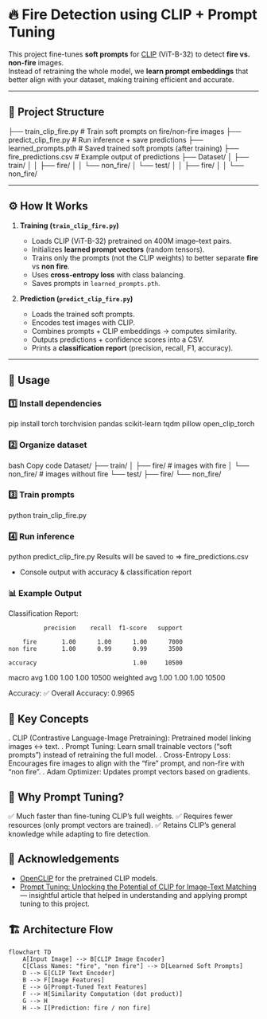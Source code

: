 # 🔥 Fire Detection using CLIP + Prompt Tuning

This project fine-tunes **soft prompts** for [CLIP](https://github.com/mlfoundations/open_clip) (ViT-B-32) to detect **fire vs. non-fire** images.  
Instead of retraining the whole model, we **learn prompt embeddings** that better align with your dataset, making training efficient and accurate.

---

## 📂 Project Structure

├── train_clip_fire.py # Train soft prompts on fire/non-fire images
├── predict_clip_fire.py # Run inference + save predictions
├── learned_prompts.pth # Saved trained soft prompts (after training)
├── fire_predictions.csv # Example output of predictions
├── Dataset/
│ ├── train/
│ │ ├── fire/
│ │ └── non_fire/
│ └── test/
│ │ ├── fire/
│ │ └── non_fire/

---

## ⚙️ How It Works

1. **Training (`train_clip_fire.py`)**
   - Loads CLIP (ViT-B-32) pretrained on 400M image–text pairs.
   - Initializes **learned prompt vectors** (random tensors).
   - Trains only the prompts (not the CLIP weights) to better separate **fire** vs **non fire**.
   - Uses **cross-entropy loss** with class balancing.
   - Saves prompts in `learned_prompts.pth`.

2. **Prediction (`predict_clip_fire.py`)**
   - Loads the trained soft prompts.
   - Encodes test images with CLIP.
   - Combines prompts + CLIP embeddings → computes similarity.
   - Outputs predictions + confidence scores into a CSV.
   - Prints a **classification report** (precision, recall, F1, accuracy).

---

## 🚀 Usage

### 1️⃣ Install dependencies
pip install torch torchvision pandas scikit-learn tqdm pillow open_clip_torch

### 2️⃣ Organize dataset
bash
Copy code
Dataset/
├── train/
│   ├── fire/       # images with fire
│   └── non_fire/   # images without fire
└── test/
    ├── fire/
    └── non_fire/
    
### 3️⃣ Train prompts
python train_clip_fire.py

### 4️⃣ Run inference
python predict_clip_fire.py
Results will be saved to => fire_predictions.csv
+ Console output with accuracy & classification report

### 📊 Example Output
Classification Report:

              precision    recall  f1-score   support

        fire       1.00      1.00      1.00      7000
    non fire       1.00      0.99      0.99      3500

    accuracy                           1.00     10500
   macro avg       1.00      1.00      1.00     10500
weighted avg       1.00      1.00      1.00     10500

Accuracy:
✅ Overall Accuracy: 0.9965

## 🧠 Key Concepts

. CLIP (Contrastive Language-Image Pretraining): Pretrained model linking images ↔ text.
. Prompt Tuning: Learn small trainable vectors (“soft prompts”) instead of retraining the full model.
. Cross-Entropy Loss: Encourages fire images to align with the “fire” prompt, and non-fire with “non fire”.
. Adam Optimizer: Updates prompt vectors based on gradients.

## 🎯 Why Prompt Tuning?

✅ Much faster than fine-tuning CLIP’s full weights.
✅ Requires fewer resources (only prompt vectors are trained).
✅ Retains CLIP’s general knowledge while adapting to fire detection.

## 🙌 Acknowledgements
- [OpenCLIP](https://github.com/mlfoundations/open_clip) for the pretrained CLIP models.  
- [Prompt Tuning: Unlocking the Potential of CLIP for Image-Text Matching](https://medium.com/@abhinavnagpal12/prompt-tuning-unlocking-the-potential-of-clip-for-image-text-matching-9dcc4772222b) — insightful article that helped in understanding and applying prompt tuning to this project.  

## 🏗️ Architecture Flow

```mermaid
flowchart TD
    A[Input Image] --> B[CLIP Image Encoder]
    C[Class Names: "fire", "non fire"] --> D[Learned Soft Prompts]
    D --> E[CLIP Text Encoder]
    B --> F[Image Features]
    E --> G[Prompt-Tuned Text Features]
    F --> H[Similarity Computation (dot product)]
    G --> H
    H --> I[Prediction: fire / non fire]
```
